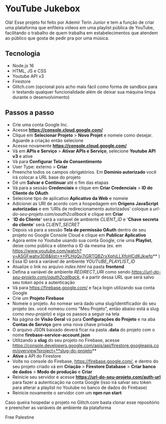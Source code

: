 # YouTube Jukebox

Olá! Esse projeto foi feito por Ademir Terin Junior e tem a função de criar uma plataforma que enfileira vídeos em uma playlist pública de YouTube, facilitando o trabalho de quem trabalha em estabelecimentos que atendem ao público que gosta de pedir pra por uma música. 


## Tecnologia

- Node.js 16
- HTML, JS e CSS
- Youtube API v3
- Firestore
- Glitch.com (opcional pois acho mais fácil como forma de sandbox para ir testando qualquer funcionalidade além de deixar sua máquina limpa durante o desenvolvimento)

## Passos a passo


- Crie uma conta Google Inc.
- Acesse **https://console.cloud.google.com/**
- Clique em **Selecionar Projeto** > **Novo Projet** e nomeie como desejar. Aguarde a criação então selecione
- Acesse novamente **https://console.cloud.google.com/**
- Vá em **APIs e Serviço** > **Ativar APIs e Serviço**, selecione **Youtube API v3** e ative
- Vá para **Configurar Tela de Consentimento**
- User Type: externo > **Criar**
- Preenche todos os campos obrigatórios. Em **Domínio autorizado** você irá colocar a URL base do projeto
- Dê um **Salvar e Continuar** até o fim das etapas
- Vá para a sessão **Credenciais** e clique em **Criar Credenciais** > **ID do Cliente do OAuth**
- Selecione tipo de aplicativo **Aplicativo da Web** e nomeie
- Adicionei as URI de acordo com a hospedagem em **Origens JavaScript autorizadas** e em 'URIs de redirecionamento autorizados' coloque a *url-do-seu-projeto.com/oauth2callback* e clique em **Criar**
- '**ID do Cliente**' será a variavel de ambiente *CLIENT_ID* e '**Chave secreta do cliente**' será *CLIENT_SECRET*
- Depois vá para a sessão **Tela de permissão OAuth** dentro de seu projeto no Google Console Cloud e clique em **Publicar Aplicativo**
- Agora entre no Youtube usando sua conta Google, crie uma **Playlist**, deixe como pública e obtenha o ID da mesma (ex. em https://www.youtube.com/watch?v=ASGFwahy3D8&list=**PLHgQy7iGRTQBZrxXphjLLXfoHCdKJkwfp** )
- Essa ID será a variável de ambiente *YOUTUBE_PLAYLIST_ID*
- Atualize o link no arquivo *index.html* na pasta **frontend**
- Defina a variável de ambiente *REDIRECT_URI* como sendo *https://url-do-seu-projeto.com/oauth2callback*, é a partir dessa URL que será salvo seu *token* após a autenticação
- Vá para https://firebase.google.com/ e faça login utilizando sua conta Google
- Crie um **Projeto Firebase**
- Nomeie o projeto. Ao nomear será dado uma slug/identificador do seu projeto (ex. você nomeou como "Meu Projeto", então abaixo está a slug como *meu-projeto*) e siga os passos a seguir na tela
- Na página de **Visão Geral** vá para **Configurações do Projeto** e na aba **Contas de Serviço** gere uma nova chave privada
- O arquivo JSON baixado deverá ficar na pasta **.data** do projeto com o nome **firebase-service-account.json**
- Utilizando a **slug** do seu projeto no Firebase, acesse https://console.developers.google.com/apis/api/firestore.googleapis.com/overview?project=**slug-do-projeto**
- **Ative** a API do Firestore
- Volte no console do Firebase, https://firebase.google.com/, e dentro do seu projeto criado vá em **Criação** > **Firestore Database** > **Criar banco de dados** > **Modo de produção** e **Criar**
- Reinicie seu servidor e acesse **https://url-do-seu-projeto.com/auth-url** para fazer a autenticação na conta Google (isso irá salvar seu token para alterar a playlist no Youtube no banco de dados do Firebase)
- Reinicie novamente o servidor com um **npm run start**
 
 Caso queira hospedar o projeto no Glitch.com basta clonar esse repositório e preencher as variáveis de ambiente da plataforma

Free Palestine